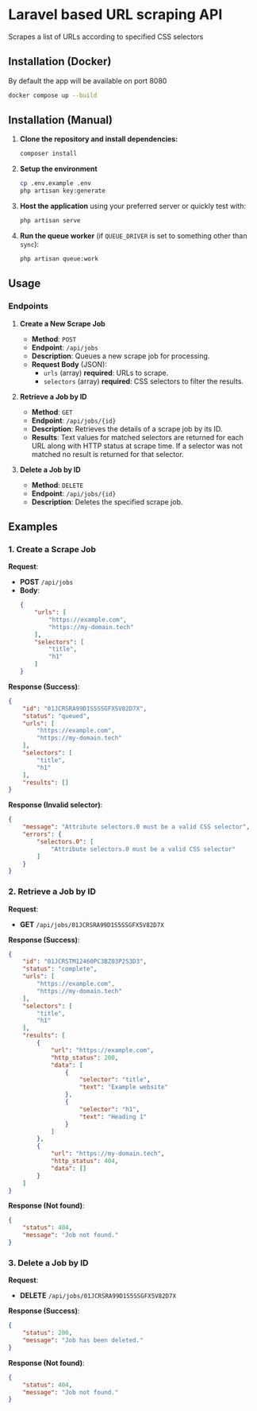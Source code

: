 # Laravel based URL scraping API

Scrapes a list of URLs according to specified CSS selectors

## Installation (Docker)

By default the app will be available on port 8080

```bash
docker compose up --build
```

## Installation (Manual)

1. **Clone the repository and install dependencies:**
   ```bash
   composer install
   ```
   
2. **Setup the environment**
   ```bash
   cp .env.example .env
   php artisan key:generate
   ```

3. **Host the application** using your preferred server or quickly test with:
   ```bash
   php artisan serve
   ```

4. **Run the queue worker** (if `QUEUE_DRIVER` is set to something other than `sync`):
   ```bash
   php artisan queue:work
   ```

## Usage

### Endpoints

1. **Create a New Scrape Job**
    - **Method**: `POST`
    - **Endpoint**: `/api/jobs`
    - **Description**: Queues a new scrape job for processing.
    - **Request Body** (JSON):
        - `urls` (array) **required**: URLs to scrape.
        - `selectors` (array) **required**: CSS selectors to filter the results.


2. **Retrieve a Job by ID**
    - **Method**: `GET`
    - **Endpoint**: `/api/jobs/{id}`
    - **Description**: Retrieves the details of a scrape job by its ID.
    - **Results**: Text values for matched selectors are returned for each URL along with HTTP status at scrape time. If a selector was not matched no result is returned for that selector.


3. **Delete a Job by ID**
    - **Method**: `DELETE`
    - **Endpoint**: `/api/jobs/{id}`
    - **Description**: Deletes the specified scrape job.

## Examples

### 1. **Create a Scrape Job**

**Request**:
- **POST** `/api/jobs`
- **Body**:
   ```json
   {
       "urls": [
           "https://example.com",
           "https://my-domain.tech"
       ],
       "selectors": [
           "title",
           "h1"
       ]
   }
   ```

**Response (Success)**:
```json
{
    "id": "01JCRSRA99D1S5SSGFX5V82D7X",
    "status": "queued",
    "urls": [
        "https://example.com",
        "https://my-domain.tech"
    ],
    "selectors": [
        "title",
        "h1"
    ],
    "results": []
}
```

**Response (Invalid selector)**:

```json
{
    "message": "Attribute selectors.0 must be a valid CSS selector",
    "errors": {
        "selectors.0": [
            "Attribute selectors.0 must be a valid CSS selector"
        ]
    }
}
```

### 2. **Retrieve a Job by ID**

**Request**:
- **GET** `/api/jobs/01JCRSRA99D1S5SSGFX5V82D7X`

**Response (Success)**:
```json
{
    "id": "01JCRSTM12460PC3BZ03P2S3D3",
    "status": "complete",
    "urls": [
        "https://example.com",
        "https://my-domain.tech"
    ],
    "selectors": [
        "title",
        "h1"
    ],
    "results": [
        {
            "url": "https://example.com",
            "http_status": 200,
            "data": [
                {
                    "selector": "title",
                    "text": "Example website"
                },
                {
                    "selector": "h1",
                    "text": "Heading 1"
                }
            ]
        },
        {
            "url": "https://my-domain.tech",
            "http_status": 404,
            "data": []
        }
    ]
}
```

**Response (Not found)**:

```json
{
    "status": 404,
    "message": "Job not found."
}
```

### 3. **Delete a Job by ID**

**Request**:
- **DELETE** `/api/jobs/01JCRSRA99D1S5SSGFX5V82D7X`

**Response (Success)**:
```json
{
    "status": 200,
    "message": "Job has been deleted."
}
```

**Response (Not found)**:

```json
{
    "status": 404,
    "message": "Job not found."
}
```
